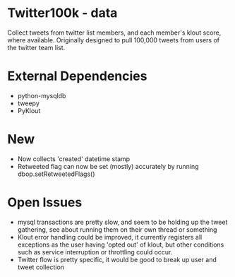 Twitter100k - data
================

Collect tweets from twitter list members, and each member's klout score, where
available. Originally designed to pull 100,000 tweets from users of the twitter
team list.

External Dependencies
=====================
- python-mysqldb
- tweepy
- PyKlout

New
=======
- Now collects 'created' datetime stamp
- Retweeted flag can now be set (mostly) accurately by running dbop.setRetweetedFlags()

Open Issues
===========

- mysql transactions are pretty slow, and seem to be holding up the tweet gathering,
    see about running them on their own thread or something
- Klout error handling could be improved, it currently registers all exceptions
    as the user having 'opted out' of klout, but other conditions such as service
    interruption or throttling could occur.
- Twitter flow is pretty specific, it would be good to break up user and tweet collection